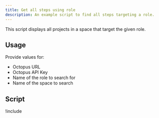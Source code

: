 ```yaml
---
title: Get all steps using role
description: An example script to find all steps targeting a role.
---
```


This script displays all projects in a space that target the given role.

## Usage

Provide values for:

- Octopus URL
- Octopus API Key
- Name of the role to search for
- Name of the space to search

## Script

!include <get-steps-using-role-scripts>
